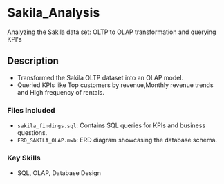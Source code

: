 # Sakila_Analysis
Analyzing the Sakila data set: OLTP to OLAP transformation and querying KPI's 

## Description
- Transformed the Sakila OLTP dataset into an OLAP model.
- Queried KPIs like Top customers by revenue,Monthly revenue trends and High frequency of rentals.

### Files Included
- `sakila_findings.sql`: Contains SQL queries for KPIs and business questions.
- `ERD_SAKILA_OLAP.mwb`: ERD diagram showcasing the database schema.

### Key Skills
- SQL, OLAP, Database Design
